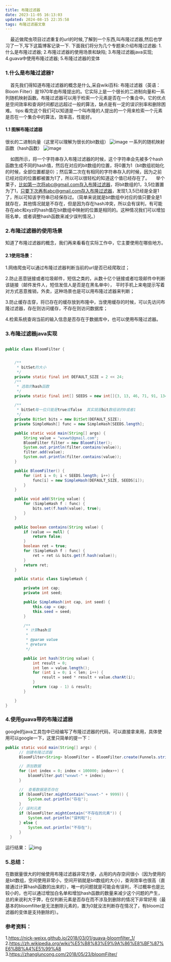 ```yaml
---
title: 布隆过滤器
date: 2023-11-05 16:13:03
updated: 2024-08-15 22:35:58
tags: 布隆过滤器文章
---
```


&nbsp;&nbsp;&nbsp;&nbsp;最近做爬虫项目过滤重复的url的时候,了解到一个东西,叫布隆过滤器,然后也学习了一下,写下这篇博客记录一下.
下面我们将分为几个专题来介绍布隆过滤器:
1.什么是布隆过滤器;
2.布隆过滤器的使用场景和缺陷;
3.布隆过滤器java实现;
4.guava中使用布隆过滤器;
5.布隆过滤器的变体

### 1.什么是布隆过滤器?
&nbsp;&nbsp;&nbsp;&nbsp;首先我们得知道布隆过滤器的概念是什么,采自wiki百科:
布隆过滤器（英语：Bloom Filter）是1970年由布隆提出的。它实际上是一个很长的二进制向量和一系列随机映射函数。布隆过滤器可以用于检索一个元素是否在一个集合中。它的优点是空间效率和查询时间都远远超过一般的算法，缺点是有一定的误识别率和删除困难。
tips:看完这个我们可以知道是一个叫布隆的人提出的一个用来检索一个元素是否在一个集合中的算法，效率高，性能好。

#### 1.1 图解布隆过滤器

很长的二进制向量（这里可以理解为很长的bit数组）
![image](https://user-gold-cdn.xitu.io/2019/5/19/16acf3c3684d2eac?w=984&h=189&f=png&s=8558)
一系列的随机映射函数（hash函数）
![image](https://user-gold-cdn.xitu.io/2019/5/19/16acf3c3681e884b?w=962&h=533&f=png&s=46385)

&nbsp;&nbsp;&nbsp;&nbsp;如图所示，将一个字符串存入布隆过滤器的时候，这个字符串会先被多个hash函数生成不同的hash值，然后在对应的bit数组的位置，将0置为1（bit数组初始化的时候，全部位置都是0）；然后第二次在有相同的字符串存入的时候，因为之前已经对应的位置都被置为1了，所以可以很轻松的知道这个值已经存在了。
&nbsp;&nbsp;&nbsp;&nbsp;举个栗子，比如第一次将abc@gmail.com存入布隆过滤器，将bit数组的1，3,5位置置为了1，只要下次再有abc@gmail.com存入布隆过滤器，发现1,3,5已经是全是1了，所以可知该字符串已经保存过。（简单来说就是bit数组中对应的值只要全是1就存在，其他情况就是不存在，但是因为存在hash冲突，所以会有误判，有可能存在abc和xyz的hash值在bit数组中映射的位置是相同的。这种情况我们可以增加班名单，或者调整hash函数来减少误判情况。）

### 2.布隆过滤器的使用场景
知道了布隆过滤器的概念，我们再来看看在实际工作中，它主要使用在哪些地方。

#### 2.1使用场景：

1.网络爬虫可以通过布隆过滤器判断当前的url是否已经爬取过；

2.防止恶意链接或者垃圾邮件，短信之类的，从数十亿个链接或者垃圾邮件中判断该链接（邮件发件人，短信发信人是否是在黑名单中），
平时手机上来电提示写着对方式恶意推销，外卖，这种场景也是可以用布隆过滤器来判断；

3.防止缓存击穿，将已存在的缓存放到布隆中，当使用缓存的时候，可以先访问布隆过滤器，存在则访问缓存，不存在则访问数据库；

4.检索系统查询当前的输入信息是否存在于数据库中，也可以使用布隆过滤器。

### 3.布隆过滤器java实现

```java

public class BloomFilter {


    /**
     * bitSet的大小
     */
    private static final int DEFAULT_SIZE = 2 << 24;
    /**
     * 选取的hash函数
     */
    private static final int[] SEEDS = new int[]{3, 13, 46, 71, 91, 134};

    /**
     * bitSet每一位只能是true或false  其实就是bit数组说的0或者1
     */
    private BitSet bits = new BitSet(DEFAULT_SIZE);
    private SimpleHash[] func = new SimpleHash[SEEDS.length];

    public static void main(String[] args) {
        String value = "wxwwt@gmail.com";
        BloomFilter filter = new BloomFilter();
        System.out.println(filter.contains(value));
        filter.add(value);
        System.out.println(filter.contains(value));
    }

    public BloomFilter() {
        for (int i = 0; i < SEEDS.length; i++) {
            func[i] = new SimpleHash(DEFAULT_SIZE, SEEDS[i]);
        }
    }

    public void add(String value) {
        for (SimpleHash f : func) {
            bits.set(f.hash(value), true);
        }
    }

    public boolean contains(String value) {
        if (value == null) {
            return false;
        }
        boolean ret = true;
        for (SimpleHash f : func) {
            ret = ret && bits.get(f.hash(value));
        }
        return ret;
    }

    public static class SimpleHash {

        private int cap;
        private int seed;

        public SimpleHash(int cap, int seed) {
            this.cap = cap;
            this.seed = seed;
        }

        /**
         * 计算hash值
         *
         * @param value
         * @return
         */

        public int hash(String value) {
            int result = 0;
            int len = value.length();
            for (int i = 0; i < len; i++) {
                result = seed * result + value.charAt(i);
            }
            return (cap - 1) & result;
        }

    }
}
```

### 4.使用guava带的布隆过滤器

google的java工具包中已经编写了布隆过滤器的代码，可以直接拿来用，具体使用可以google一下，这里只简单的提一下：
```java
public static void main(String[] args) {
      // 创建布隆过滤器
      BloomFilter<String> bloomFilter = BloomFilter.create(Funnels.stringFunnel(Charsets.UTF_8), 1000);

      // 添加数据
      for (int index = 0; index < 100000; index++) {
          bloomFilter.put("wxwwt-" + index);
      }

      //  查看数据是否存在
      if (bloomFilter.mightContain("wxwwt-" + 9999)) {
          System.out.println("存在");
      }
      // 误判元素
      if (bloomFilter.mightContain("不存在的元素")) {
          System.out.println("误判啦");
      } else {
          System.out.println("不存在");
      }
  }
```
运行结果：
![img](https://user-gold-cdn.xitu.io/2019/5/19/16acf3c366f86972?w=855&h=113&f=png&s=10006)



### 5.总结：
在数据量很大的时候使用布隆过滤器非常方便，占用的内存空间很小（因为使用的是bit数组，空间使用非常小，空间开销就是bit数组的大小），查询效率也很高（直接通过计算hash函数的出来的），唯一的问题就是可能会有误判，不过概率也是比较小的，也可以通过增加白名单和增加hash函数的数量来减少这个问题的产生，总的来说利大于弊，在仅判断元素是否存在而不涉及到删除的情况下非常好用（最基本的bloomfilter是无法删除元素的，置为0就没法判断存在情况了，有bloom过滤器的变体是支持删除的）。
### 参考资料：
1.https://nick-weixx.github.io/2018/03/01/guava-bloomfilter_1/
2.https://zh.wikipedia.org/wiki/%E5%B8%83%E9%9A%86%E8%BF%87%E6%BB%A4%E5%99%A8
3.https://zhangluncong.com/2018/05/23/bloomFilter/
